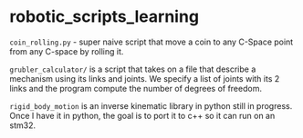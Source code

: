 # robotic_scripts_learning

`coin_rolling.py` - super naive script that move a coin to any C-Space point 
from any C-space by rolling it.

`grubler_calculator/` is a script that takes on a file that describe a mechanism using
its links and joints. We specify a list of joints with its 2 links and the program
compute the number of degrees of freedom.

`rigid_body_motion` is an inverse kinematic library in python still in progress.
Once I have it in python, the goal is to port it to c++ so it can run on an
stm32.
